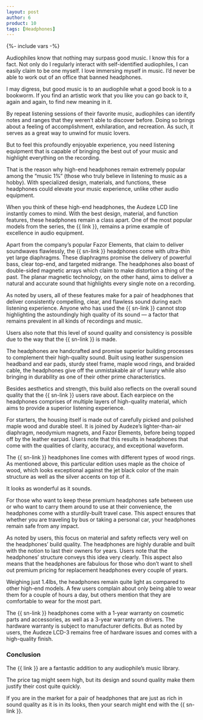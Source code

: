 ```yaml
---
layout: post
author: 6
product: 10
tags: [Headphones]
---
```


{%- include vars -%}

Audiophiles know that nothing may surpass good music. I know this for a fact. Not only do I regularly interact with self-identified audiophiles, I can easily claim to be one myself. I love immersing myself in music. I’d never be able to work out of an office that banned headphones.
 
I may digress, but good music is to an audiophile what a good book is to a bookworm. If you find an artistic work that you like you can go back to it, again and again, to find new meaning in it.
 
By repeat listening sessions of their favorite music, audiophiles can identify notes and ranges that they weren’t able to discover before. Doing so brings about a feeling of accomplishment, exhilaration, and recreation. As such, it serves as a great way to unwind for music lovers.
 
But to feel this profoundly enjoyable experience, you need listening equipment that is capable of bringing the best out of your music and highlight everything on the recording.
 
That is the reason why high-end headphones remain extremely popular among the “music 1%” (those who truly believe in listening to music as a hobby). With specialized design, materials, and functions, these headphones could elevate your music experience, unlike other audio equipment.
 
When you think of these high-end headphones, the Audeze LCD line instantly comes to mind. With the best design, material, and function features, these headphones remain a class apart. One of the most popular models from the series, the {{ link }}, remains a prime example of excellence in audio equipment.
 
Apart from the company’s popular Fazor Elements, that claim to deliver soundwaves flawlessly, the {{ sn-link }} headphones come with ultra-thin yet large diaphragms. These diaphragms promise the delivery of powerful bass, clear top-end, and targeted midrange. The headphones also boast of double-sided magnetic arrays which claim to make distortion a thing of the past. The planar magnetic technology, on the other hand, aims to deliver a natural and accurate sound that highlights every single note on a recording.
 
As noted by users, all of these features make for a pair of headphones that deliver consistently compelling, clear, and flawless sound during each listening experience. Anyone who has used the {{ sn-link }} cannot stop highlighting the astoundingly high quality of its sound — a factor that remains prevalent in all kinds of recordings and music.
 
Users also note that this level of sound quality and consistency is possible due to the way that the {{ sn-link }} is made.
 
The headphones are handcrafted and promise superior building processes to complement their high-quality sound. Built using leather suspension headband and ear pads, sturdy steel frame, maple wood rings, and braided cable, the headphones give off the unmistakable air of luxury while also bringing in durability as one of their other prime characteristics.
 
Besides aesthetics and strength, this build also reflects on the overall sound quality that the {{ sn-link }} users rave about. Each earpiece on the headphones comprises of multiple layers of high-quality material, which aims to provide a superior listening experience.
 
For starters, the housing itself is made out of carefully picked and polished maple wood and durable steel. It is joined by Audeze’s lighter-than-air diaphragm, neodymium magnets, and Fazor Elements, before being topped off by the leather earpad. Users note that this results in headphones that come with the qualities of clarity, accuracy, and exceptional waveform.
 
The {{ sn-link }} headphones line comes with different types of wood rings. As mentioned above, this particular edition uses maple as the choice of wood, which looks exceptional against the jet black color of the main structure as well as the silver accents on top of it.

It looks as wonderful as it sounds.

For those who want to keep these premium headphones safe between use or who want to carry them around to use at their convenience, the headphones come with a sturdily-built travel case. This aspect ensures that whether you are traveling by bus or taking a personal car, your headphones remain safe from any impact.
 
As noted by users, this focus on material and safety reflects very well on the headphones’ build quality. The headphones are highly durable and built with the notion to last their owners for years. Users note that the headphones’ structure conveys this idea very clearly. This aspect also means that the headphones are fabulous for those who don’t want to shell out premium pricing for replacement headphones every couple of years.
 
Weighing just 1.4lbs, the headphones remain quite light as compared to other high-end models. A few users complain about only being able to wear them for a couple of hours a day, but others mention that they are comfortable to wear for the most part.
 
The {{ sn-link }} headphones come with a 1-year warranty on cosmetic parts and accessories, as well as a 3-year warranty on drivers. The hardware warranty is subject to manufacturer deficits. But as noted by users, the Audeze LCD-3 remains free of hardware issues and comes with a high-quality finish.
 
### Conclusion

The {{ link }} are a fantastic addition to any audiophile’s music library.

The price tag might seem high, but its design and sound quality make them justify their cost quite quickly.

If you are in the market for a pair of headphones that are just as rich in sound quality as it is in its looks, then your search might end with the {{ sn-link }}.
